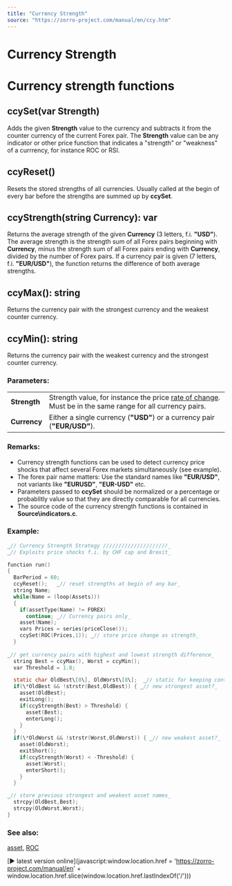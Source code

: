```yaml
---
title: "Currency Strength"
source: "https://zorro-project.com/manual/en/ccy.htm"
---
```


# Currency Strength

# Currency strength functions

## ccySet(var Strength)

Adds the given **Strength** value to the currency and subtracts it from the counter currency of the current Forex pair. The **Strength** value can be any indicator or other price function that indicates a "strength" or "weakness" of a currrency, for instance ROC or RSI. 

## ccyReset()

Resets the stored strengths of all currencies. Usually called at the begin of every bar before the strengths are summed up by **ccySet**.

## ccyStrength(string Currency): var

Returns the average strength of the given **Currency** (3 letters, f.i. **"USD"**). The average strength is the strength sum of all Forex pairs beginning with **Currency**, minus the strength sum of all Forex pairs ending with **Currency**, divided by the number of Forex pairs. If a currency pair is given (7 letters, f.i. **"EUR/USD"**), the function returns the difference of both average strengths.

## ccyMax(): string

Returns the currency pair with the strongest currency and the weakest counter currency.

## ccyMin(): string

Returns the currency pair with the weakest currency and the strongest counter currency.

### Parameters:

<table border="0"><tbody><tr><td><strong>Strength</strong></td><td>Strength value, for instance the price <a href="ta.htm#roc">rate of change</a>. Must be in the same range for all currency pairs.</td></tr><tr><td><strong>Currency</strong></td><td>Either a single currency (<strong>"USD"</strong>) or a currency pair (<strong>"EUR/USD"</strong>).</td></tr></tbody></table>

### Remarks:

*   Currency strength functions can be used to detect currency price shocks that affect several Forex markets simultaneously (see example).
*   The forex pair name matters: Use the standard names like **"EUR/USD"**, not variants like **"EURUSD"**, **"EUR-USD"** etc.
*   Parameters passed to **ccySet** should be normalized or a percentage or probablitly value so that they are directly comparable for all currencies.
*   The source code of the currency strength functions is contained in **Source\\indicators.c**.

### Example:

```c
_// Currency Strength Strategy /////////////////////_
_// Exploits price shocks f.i. by CHF cap and Brexit_

function run()
{
  BarPeriod = 60;
  ccyReset();	_// reset strengths at begin of any bar_
  string Name;
  while(Name = (loop(Assets)))
  {
    if(assetType(Name) != FOREX) 
      continue; _// Currency pairs only_
    asset(Name);
    vars Prices = series(priceClose());
    ccySet(ROC(Prices,1)); _// store price change as strength_
  }
  
_// get currency pairs with highest and lowest strength difference_
  string Best = ccyMax(), Worst = ccyMin();
  var Threshold = 1.0;

  static char OldBest\[8\], OldWorst\[8\];	_// static for keeping contents between runs_
  if(\*OldBest && !strstr(Best,OldBest)) { _// new strongest asset?_
    asset(OldBest);
    exitLong();
    if(ccyStrength(Best) > Threshold) {
      asset(Best);
      enterLong();
    }
  } 
  if(\*OldWorst && !strstr(Worst,OldWorst)) { _// new weakest asset?_
    asset(OldWorst);
    exitShort();
    if(ccyStrength(Worst) < -Threshold) {
      asset(Worst);
      enterShort();
    }
  }

_// store previous strongest and weakest asset names_  
  strcpy(OldBest,Best);
  strcpy(OldWorst,Worst);
}
```

### See also:

[asset](013_Asset_Account_Lists.md), [ROC](ta.htm#roc)

[► latest version online](javascript:window.location.href = 'https://zorro-project.com/manual/en' + window.location.href.slice\(window.location.href.lastIndexOf\('/'\)\))